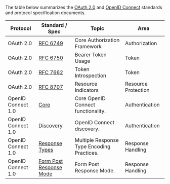 The table below summarizes the [OAuth 2.0](https://oauth.net/2/) and [OpenID Connect](https://openid.net/developers/specs/) standards and protocol specification documents.

| Protocol | Standard / Spec | Topic | Area |
|----------|-----------------|------|----------|
| OAuth 2.0 | [RFC 6749](https://datatracker.ietf.org/doc/html/rfc6749) | Core Authorization Framework | Authorization |
| OAuth 2.0 | [RFC 6750](https://datatracker.ietf.org/doc/html/rfc6750) | Bearer Token Usage | Token |
| OAuth 2.0 | [RFC 7662](https://datatracker.ietf.org/doc/html/rfc7662.html) | Token Introspection | Token |
| OAuth 2.0 | [RFC 8707](https://www.rfc-editor.org/info/rfc8707) | Resource Indicators | Resource Protection |
| OpenID Connect 1.0 | [Core](https://openid.net/specs/openid-connect-core-1_0.html) | Core OpenID Connect functionality.  | Authentication |
| OpenID Connect 1.0 | [Discovery](https://openid.net/specs/openid-connect-discovery-1_0.html) | OpenID Connect discovery.  | Authentication |
| OpenID Connect 1.0 | [Response Types](https://openid.net/specs/oauth-v2-multiple-response-types-1_0.html) | Multiple Response Type Encoding Practices.  | Response Handling |
| OpenID Connect 1.0 | [Form Post Response Mode](https://openid.net/specs/oauth-v2-form-post-response-mode-1_0.html) | Form Post Response Mode.  | Response Handling |

